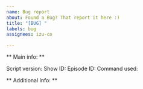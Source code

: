 ```yaml
---
name: Bug report
about: Found a Bug? That report it here :)
title: "[BUG] "
labels: bug
assignees: izu-co

---
```


<!-- Please fill in the placeholders.-->

** Main info: **

Script version: 
Show ID: 
Episode ID: 
Command used:

** Additional Info: **
